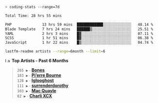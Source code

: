 ```zsh
> coding-stats --range=7d
```

<!--START_SECTION:waka-->

```txt
Total Time: 28 hrs 55 mins

PHP              13 hrs 59 mins  ████████████░░░░░░░░░░░░░   48.14 %
Blade Template   7 hrs 24 mins   ██████▒░░░░░░░░░░░░░░░░░░   25.51 %
YAML             2 hrs 3 mins    █▓░░░░░░░░░░░░░░░░░░░░░░░   07.11 %
SCSS             1 hr 51 mins    █▓░░░░░░░░░░░░░░░░░░░░░░░   06.38 %
JavaScript       1 hr 22 mins    █▒░░░░░░░░░░░░░░░░░░░░░░░   04.74 %
```

<!--END_SECTION:waka-->

```zsh
lastfm-readme artists --range=6month --limit=6
```

<!--START_LASTFM_ARTISTS:{"period": "6month", "rows": 6}-->
<a href="https://last.fm" target="_blank"><img src="https://user-images.githubusercontent.com/17434202/215290617-e793598d-d7c9-428f-9975-156db1ba89cc.svg" alt="Last.fm Logo" width="18" height="13"/></a> **Top Artists - Past 6 Months**

> `265 ▶️` ∙ **[Bones](https://www.last.fm/music/Bones)**<br/>
> `183 ▶️` ∙ **[Pi’erre Bourne](https://www.last.fm/music/Pi%E2%80%99erre+Bourne)**<br/>
> `128 ▶️` ∙ **[Iglooghost](https://www.last.fm/music/Iglooghost)**<br/>
> `111 ▶️` ∙ **[surrenderdorothy](https://www.last.fm/music/surrenderdorothy)**<br/>
> `103 ▶️` ∙ **[Mac Quayle](https://www.last.fm/music/Mac+Quayle)**<br/>
> `82 ▶️` ∙ **[Charli XCX](https://www.last.fm/music/Charli+XCX)**<br/>
<!--END_LASTFM_ARTISTS-->
